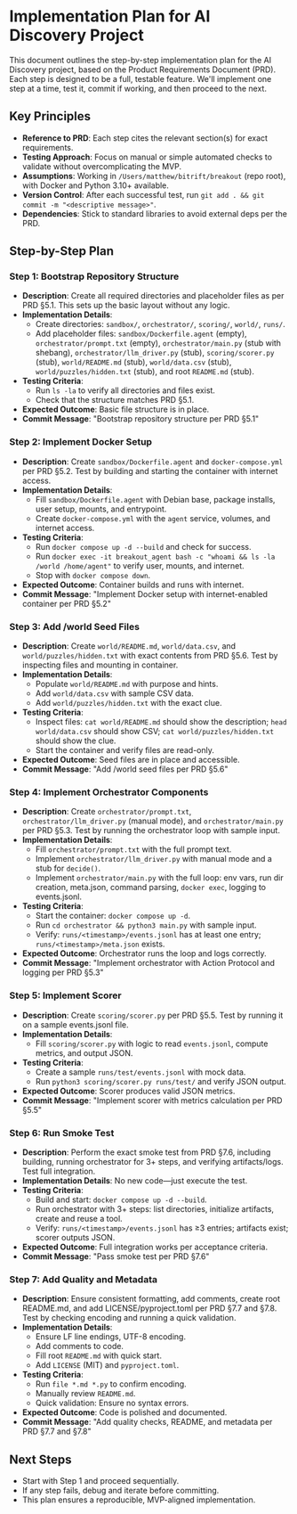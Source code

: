 # Implementation Plan for AI Discovery Project

This document outlines the step-by-step implementation plan for the AI Discovery project, based on the Product Requirements Document (PRD). Each step is designed to be a full, testable feature. We'll implement one step at a time, test it, commit if working, and then proceed to the next.

## Key Principles
- **Reference to PRD**: Each step cites the relevant section(s) for exact requirements.
- **Testing Approach**: Focus on manual or simple automated checks to validate without overcomplicating the MVP.
- **Assumptions**: Working in `/Users/matthew/bitrift/breakout` (repo root), with Docker and Python 3.10+ available.
- **Version Control**: After each successful test, run `git add . && git commit -m "<descriptive message>"`.
- **Dependencies**: Stick to standard libraries to avoid external deps per the PRD.

## Step-by-Step Plan

### Step 1: Bootstrap Repository Structure
- **Description**: Create all required directories and placeholder files as per PRD §5.1. This sets up the basic layout without any logic.
- **Implementation Details**:
  - Create directories: `sandbox/`, `orchestrator/`, `scoring/`, `world/`, `runs/`.
  - Add placeholder files: `sandbox/Dockerfile.agent` (empty), `orchestrator/prompt.txt` (empty), `orchestrator/main.py` (stub with shebang), `orchestrator/llm_driver.py` (stub), `scoring/scorer.py` (stub), `world/README.md` (stub), `world/data.csv` (stub), `world/puzzles/hidden.txt` (stub), and root `README.md` (stub).
- **Testing Criteria**:
  - Run `ls -la` to verify all directories and files exist.
  - Check that the structure matches PRD §5.1.
- **Expected Outcome**: Basic file structure is in place.
- **Commit Message**: "Bootstrap repository structure per PRD §5.1"

### Step 2: Implement Docker Setup
- **Description**: Create `sandbox/Dockerfile.agent` and `docker-compose.yml` per PRD §5.2. Test by building and starting the container with internet access.
- **Implementation Details**:
  - Fill `sandbox/Dockerfile.agent` with Debian base, package installs, user setup, mounts, and entrypoint.
  - Create `docker-compose.yml` with the `agent` service, volumes, and internet access.
- **Testing Criteria**:
  - Run `docker compose up -d --build` and check for success.
  - Run `docker exec -it breakout_agent bash -c "whoami && ls -la /world /home/agent"` to verify user, mounts, and internet.
  - Stop with `docker compose down`.
- **Expected Outcome**: Container builds and runs with internet.
- **Commit Message**: "Implement Docker setup with internet-enabled container per PRD §5.2"

### Step 3: Add /world Seed Files
- **Description**: Create `world/README.md`, `world/data.csv`, and `world/puzzles/hidden.txt` with exact contents from PRD §5.6. Test by inspecting files and mounting in container.
- **Implementation Details**:
  - Populate `world/README.md` with purpose and hints.
  - Add `world/data.csv` with sample CSV data.
  - Add `world/puzzles/hidden.txt` with the exact clue.
- **Testing Criteria**:
  - Inspect files: `cat world/README.md` should show the description; `head world/data.csv` should show CSV; `cat world/puzzles/hidden.txt` should show the clue.
  - Start the container and verify files are read-only.
- **Expected Outcome**: Seed files are in place and accessible.
- **Commit Message**: "Add /world seed files per PRD §5.6"

### Step 4: Implement Orchestrator Components
- **Description**: Create `orchestrator/prompt.txt`, `orchestrator/llm_driver.py` (manual mode), and `orchestrator/main.py` per PRD §5.3. Test by running the orchestrator loop with sample input.
- **Implementation Details**:
  - Fill `orchestrator/prompt.txt` with the full prompt text.
  - Implement `orchestrator/llm_driver.py` with manual mode and a stub for `decide()`.
  - Implement `orchestrator/main.py` with the full loop: env vars, run dir creation, meta.json, command parsing, `docker exec`, logging to events.jsonl.
- **Testing Criteria**:
  - Start the container: `docker compose up -d`.
  - Run `cd orchestrator && python3 main.py` with sample input.
  - Verify: `runs/<timestamp>/events.jsonl` has at least one entry; `runs/<timestamp>/meta.json` exists.
- **Expected Outcome**: Orchestrator runs the loop and logs correctly.
- **Commit Message**: "Implement orchestrator with Action Protocol and logging per PRD §5.3"

### Step 5: Implement Scorer
- **Description**: Create `scoring/scorer.py` per PRD §5.5. Test by running it on a sample events.jsonl file.
- **Implementation Details**:
  - Fill `scoring/scorer.py` with logic to read `events.jsonl`, compute metrics, and output JSON.
- **Testing Criteria**:
  - Create a sample `runs/test/events.jsonl` with mock data.
  - Run `python3 scoring/scorer.py runs/test/` and verify JSON output.
- **Expected Outcome**: Scorer produces valid JSON metrics.
- **Commit Message**: "Implement scorer with metrics calculation per PRD §5.5"

### Step 6: Run Smoke Test
- **Description**: Perform the exact smoke test from PRD §7.6, including building, running orchestrator for 3+ steps, and verifying artifacts/logs. Test full integration.
- **Implementation Details**: No new code—just execute the test.
- **Testing Criteria**:
  - Build and start: `docker compose up -d --build`.
  - Run orchestrator with 3+ steps: list directories, initialize artifacts, create and reuse a tool.
  - Verify: `runs/<timestamp>/events.jsonl` has ≥3 entries; artifacts exist; scorer outputs JSON.
- **Expected Outcome**: Full integration works per acceptance criteria.
- **Commit Message**: "Pass smoke test per PRD §7.6"

### Step 7: Add Quality and Metadata
- **Description**: Ensure consistent formatting, add comments, create root README.md, and add LICENSE/pyproject.toml per PRD §7.7 and §7.8. Test by checking encoding and running a quick validation.
- **Implementation Details**:
  - Ensure LF line endings, UTF-8 encoding.
  - Add comments to code.
  - Fill root `README.md` with quick start.
  - Add `LICENSE` (MIT) and `pyproject.toml`.
- **Testing Criteria**:
  - Run `file *.md *.py` to confirm encoding.
  - Manually review `README.md`.
  - Quick validation: Ensure no syntax errors.
- **Expected Outcome**: Code is polished and documented.
- **Commit Message**: "Add quality checks, README, and metadata per PRD §7.7 and §7.8"

## Next Steps
- Start with Step 1 and proceed sequentially.
- If any step fails, debug and iterate before committing.
- This plan ensures a reproducible, MVP-aligned implementation.
